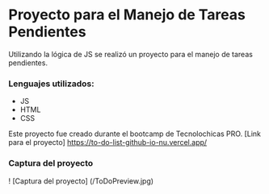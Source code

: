 # Proyecto para el Manejo de Tareas Pendientes

Utilizando la lógica de JS se realizó un proyecto para el manejo de tareas pendientes.

### Lenguajes utilizados:
 * JS
 * HTML 
 * CSS

Este proyecto fue creado durante el bootcamp de Tecnolochicas PRO.
   [Link para el proyecto] https://to-do-list-github-io-nu.vercel.app/

### Captura del proyecto
  ! [Captura del proyecto] (/ToDoPreview.jpg)
